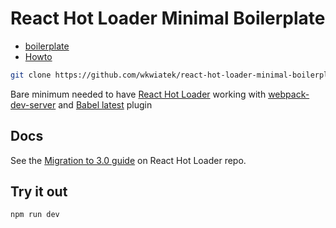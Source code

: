 # React Hot Loader Minimal Boilerplate
* [boilerplate](https://github.com/wkwiatek/react-hot-loader-minimal-boilerplate)
* [Howto](https://gaearon.github.io/react-hot-loader/getstarted/)
```bash
git clone https://github.com/wkwiatek/react-hot-loader-minimal-boilerplate redux-app
```
Bare minimum needed to have [React Hot Loader](https://github.com/gaearon/react-hot-loader) working with [webpack-dev-server](https://github.com/webpack/webpack-dev-server) and [Babel latest](https://babeljs.io/docs/plugins/preset-latest/) plugin

## Docs
See the [Migration to 3.0 guide](https://github.com/gaearon/react-hot-loader/tree/master/docs#migration-to-30) on React Hot Loader repo.

## Try it out
```
npm run dev
```
